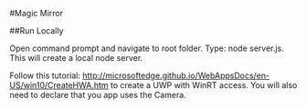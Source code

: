 #Magic Mirror

##Run Locally

Open command prompt and navigate to root folder. Type: node server.js. This will create a local node server.

Follow this tutorial: http://microsoftedge.github.io/WebAppsDocs/en-US/win10/CreateHWA.htm to create a UWP with WinRT access. You will also need to declare that you app uses the Camera.
